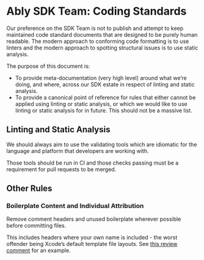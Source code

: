 # Ably SDK Team: Coding Standards

Our preference on the SDK Team is not to publish and attempt to keep maintained code standard documents that are designed to be purely human readable.
The modern approach to conforming code formatting is to use linters and the modern approach to spotting structural issues is to use static analysis.

The purpose of this document is:

- To provide meta-documentation (very high level) around what we’re doing, and where, across our SDK estate in respect of linting and static analysis.
- To provide a canonical point of reference for rules that either cannot be applied using linting or static analysis, or which we would like to use linting or static analysis for in future.
  This should not be a massive list.

## Linting and Static Analysis

We should always aim to use the validating tools which are idiomatic for the language and platform that developers are working with.

Those tools should be run in CI and those checks passing must be a requirement for pull requests to be merged.

## Other Rules

### Boilerplate Content and Individual Attribution

Remove comment headers and unused boilerplate wherever possible before committing files.

This includes headers where your own name is included - the worst offender being Xcode’s default template file layouts.
See [this review comment](https://github.com/ably/ably-asset-tracking-swift/pull/169#discussion_r695793499) for an example.
